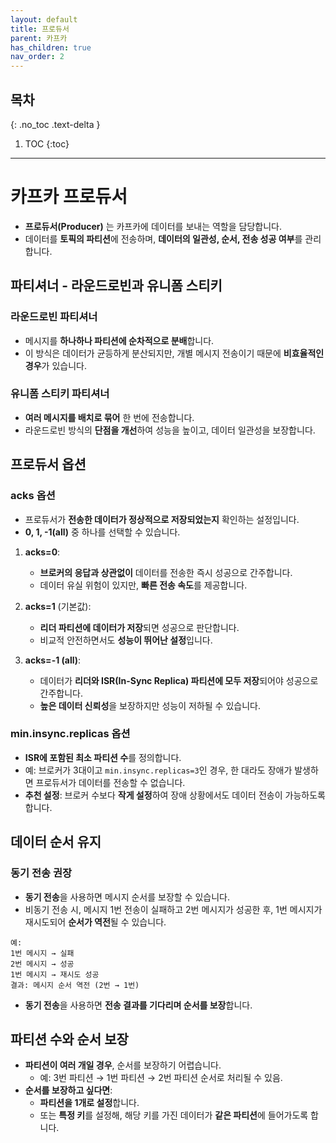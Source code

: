 ```yaml
---
layout: default
title: 프로듀서
parent: 카프카
has_children: true
nav_order: 2
---
```


## 목차
{: .no_toc .text-delta }

1. TOC
{:toc}

---

# **카프카 프로듀서**
- **프로듀서(Producer)** 는 카프카에 데이터를 보내는 역할을 담당합니다.
- 데이터를 **토픽의 파티션**에 전송하며, **데이터의 일관성, 순서, 전송 성공 여부**를 관리합니다.

## **파티셔너 - 라운드로빈과 유니폼 스티키**

### **라운드로빈 파티셔너**
- 메시지를 **하나하나 파티션에 순차적으로 분배**합니다.
- 이 방식은 데이터가 균등하게 분산되지만, 개별 메시지 전송이기 때문에 **비효율적인 경우**가 있습니다.

### **유니폼 스티키 파티셔너**
- **여러 메시지를 배치로 묶어** 한 번에 전송합니다.
- 라운드로빈 방식의 **단점을 개선**하여 성능을 높이고, 데이터 일관성을 보장합니다.

## **프로듀서 옵션**

### **acks 옵션**
- 프로듀서가 **전송한 데이터가 정상적으로 저장되었는지** 확인하는 설정입니다.
- **0, 1, -1(all)** 중 하나를 선택할 수 있습니다.

1. **acks=0**:
   - **브로커의 응답과 상관없이** 데이터를 전송한 즉시 성공으로 간주합니다.
   - 데이터 유실 위험이 있지만, **빠른 전송 속도**를 제공합니다.

2. **acks=1** (기본값):
   - **리더 파티션에 데이터가 저장**되면 성공으로 판단합니다.
   - 비교적 안전하면서도 **성능이 뛰어난 설정**입니다.

3. **acks=-1 (all)**:
   - 데이터가 **리더와 ISR(In-Sync Replica) 파티션에 모두 저장**되어야 성공으로 간주합니다.
   - **높은 데이터 신뢰성**을 보장하지만 성능이 저하될 수 있습니다.

### **min.insync.replicas 옵션**
- **ISR에 포함된 최소 파티션 수**를 정의합니다.
- 예: 브로커가 3대이고 `min.insync.replicas=3`인 경우, 한 대라도 장애가 발생하면 프로듀서가 데이터를 전송할 수 없습니다.
- **추천 설정**: 브로커 수보다 **작게 설정**하여 장애 상황에서도 데이터 전송이 가능하도록 합니다.

## **데이터 순서 유지**

### **동기 전송 권장**
- **동기 전송**을 사용하면 메시지 순서를 보장할 수 있습니다.
- 비동기 전송 시, 메시지 1번 전송이 실패하고 2번 메시지가 성공한 후, 1번 메시지가 재시도되어 **순서가 역전**될 수 있습니다.

```text
예:  
1번 메시지 → 실패  
2번 메시지 → 성공  
1번 메시지 → 재시도 성공  
결과: 메시지 순서 역전 (2번 → 1번)
```
- **동기 전송**을 사용하면 **전송 결과를 기다리며 순서를 보장**합니다.

## **파티션 수와 순서 보장**

- **파티션이 여러 개일 경우**, 순서를 보장하기 어렵습니다.
   - 예: 3번 파티션 → 1번 파티션 → 2번 파티션 순서로 처리될 수 있음.
- **순서를 보장하고 싶다면**:
   - **파티션을 1개로 설정**합니다.
   - 또는 **특정 키**를 설정해, 해당 키를 가진 데이터가 **같은 파티션**에 들어가도록 합니다. 